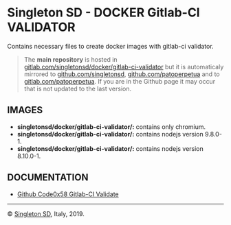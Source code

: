 # Singleton SD - DOCKER Gitlab-CI VALIDATOR

Contains necessary files to create docker images with gitlab-ci validator.

> The **main repository** is hosted in [gitlab.com/singletonsd/docker/gitlab-ci-validator](https://gitlab.com/singletonsd/docker/gitlab-ci-validator.git) but it is automaticaly mirrored to [github.com/singletonsd](https://github.com/singletonsd/docker-gitlab-ci-validator.git), [github.com/patoperpetua](https://github.com/patoperpetua/docker-gitlab-ci-validator.git) and to [gitlab.com/patoperpetua](https://gitlab.com/patoperpetua/docker-gitlab-ci-validator.git). If you are in the Github page it may occur that is not updated to the last version.

## IMAGES

* **singletonsd/docker/gitlab-ci-validator/:** contains only chromium.
* **singletonsd/docker/gitlab-ci-validator/:** contains nodejs version 9.8.0-1.
* **singletonsd/docker/gitlab-ci-validator/:** contains nodejs version 8.10.0-1.

## DOCUMENTATION

* [Github Code0x58 Gitlab-CI Validate](https://github.com/Code0x58/gitlab-ci-validate)

----------------------

© [Singleton SD](http://singletonsd.com), Italy, 2019.
